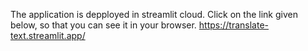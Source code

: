 The application is depployed in streamlit cloud.
Click on the link given below, so that you can see it in your browser.
https://translate-text.streamlit.app/
